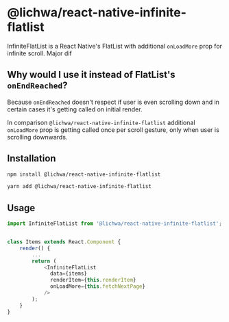 # @lichwa/react-native-infinite-flatlist

InfiniteFlatList is a React Native's FlatList with additional `onLoadMore` prop for infinite scroll. Major dif

## Why would I use it instead of FlatList's `onEndReached`?

Because `onEndReached` doesn't respect if user is even scrolling down and in certain cases it's getting called on initial render.

In comparison `@lichwa/react-native-infinite-flatlist` additional `onLoadMore` prop is getting called once per scroll gesture, only when user is scrolling downwards.

## Installation

```sh
npm install @lichwa/react-native-infinite-flatlist
```

```sh
yarn add @lichwa/react-native-infinite-flatlist
```

## Usage

```js
import InfiniteFlatList from '@lichwa/react-native-infinite-flatlist';


class Items extends React.Component {
    render() {
        ...
        return (
            <InfiniteFlatList
              data={items}
              renderItem={this.renderItem}
              onLoadMore={this.fetchNextPage}
            />
        );
    }
}
```
